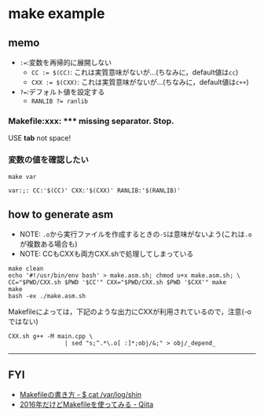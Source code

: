 # make example

## memo
* `:=`:変数を再帰的に展開しない
  * `CC := $(CC)`: これは実質意味がないが...(ちなみに，default値は`cc`)
  * `CXX := $(CXX)`: これは実質意味がないが...(ちなみに，default値は`c++`)
* `?=`:デフォルト値を設定する
  * `RANLIB ?= ranlib`

### Makefile:xxx: *** missing separator.  Stop.
USE __tab__ not space!

### 変数の値を確認したい
`make var`
```
var:;: CC:'$(CC)' CXX:'$(CXX)' RANLIB:'$(RANLIB)'
```

## how to generate asm
* NOTE: `.o`から実行ファイルを作成するときの`-S`は意味がないよう(これは`.o`が複数ある場合も)
* NOTE: CCもCXXも両方CXX.shで処理してしまっている
```
make clean
echo '#!/usr/bin/env bash' > make.asm.sh; chmod u+x make.asm.sh; \
CC="$PWD/CXX.sh $PWD '$CC'" CXX="$PWD/CXX.sh $PWD '$CXX'" make
make
bash -ex ./make.asm.sh
```

Makefileによっては，下記のような出力にCXXが利用されているので，注意(-oではない)
```
CXX.sh g++ -M main.cpp \
                | sed "s;^.*\.o[ :]*;obj/&;" > obj/_depend_
```

----

## FYI
* [Makefileの書き方 \- $ cat /var/log/shin]( http://shin.hateblo.jp/entry/2012/05/26/231036#fn1 )
* [2016年だけどMakefileを使ってみる \- Qiita]( https://qiita.com/petitviolet/items/a1da23221968ee86193b )

